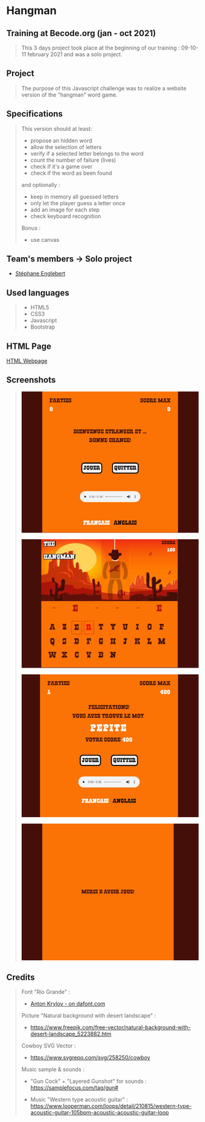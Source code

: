 # Hangman
## Training at Becode.org (jan - oct 2021)
> This 3 days project took place at the beginning of our training : 09-10-11 february 2021 and was a solo project.


## Project

>The purpose of this Javascript challenge was to realize a website version of the "hangman" word game.

## Specifications

> This version should at least:
> * propose an hidden word
> * allow the selection of letters
> * verify if a selected letter belongs to the word
> * count the number of failure (lives)
> * check if it's a game over
> * check if the word as been found
>
> and optionally :
> * keep in memory all guessed letters
> * only let the player guess a letter once
> * add an image for each step
> * check keyboard recognition
>
> Bonus :
> * use canvas
>
## Team's members -> Solo project

* [Stéphane Englebert](https://github.com/stephane-englebert)


## Used languages

> * HTML5
> * CSS3
> * Javascript
> * Bootstrap


## HTML Page

[HTML Webpage](https://stephane-englebert.github.io/hangman/)

## Screenshots
> ![Home page](assets/screenshots/homepage.JPG)
>
>
> ![In Game](assets/screenshots/play_screenshot.JPG)
>
>
> ![Results](assets/screenshots/results_screen.JPG)
>
>
> ![Thanks](assets/screenshots/thanks_screen.JPG)

## Credits

> Font "Rio Grande" :
> * [Anton Krylov - on dafont.com](https://www.dafont.com/fr/rio-grande.font)
>
> Picture "Natural background with desert landscape" :
> * https://www.freepik.com/free-vector/natural-background-with-desert-landscape_5223882.htm
>
>Cowboy SVG Vector : 
> * https://www.svgrepo.com/svg/258250/cowboy
>
> Music sample & sounds :
>
> * "Gun Cock" + "Layered Gunshot" for sounds : 
> https://samplefocus.com/tag/gun#
>
> * Music "Western type acoustic guitar" : 
> https://www.looperman.com/loops/detail/210815/western-type-acoustic-guitar-105bpm-acoustic-acoustic-guitar-loop
>
